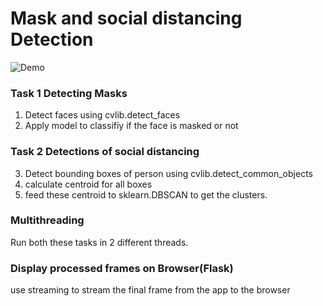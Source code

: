 # Mask and social distancing Detection

![Demo](relative/path/to/img.jpg?raw=true "Demo")


### Task 1 Detecting Masks
1. Detect faces using cvlib.detect_faces
2. Apply model to classifiy if the face is masked or not 

### Task 2 Detections of social distancing
3. Detect bounding boxes of person using cvlib.detect_common_objects 
4. calculate centroid for all boxes
5. feed these centroid to sklearn.DBSCAN to get the clusters.

### Multithreading 
Run both these tasks in 2 different threads.

### Display processed frames on Browser(Flask)
use streaming to stream the final frame from the app to the browser
